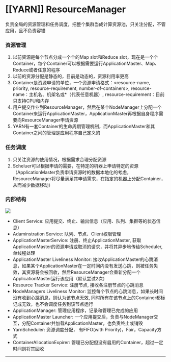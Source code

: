 # [[YARN]] ResourceManager

负责全局的资源管理和任务调度，把整个集群当成计算资源池，只关注分配，不管应用，且不负责容错

### 资源管理

1. 以前资源是每个节点分成一个个的Map slot和Reduce slot，现在是一个个Container，每个Container可以根据需要运行ApplicationMaster、Map、Reduce或者任意的程序
2. 以前的资源分配是静态的，目前是动态的，资源利用率更高
3. Container是资源申请的单位，一个资源申请格式：<resource-name, priority, resource-requirement, number-of-containers>, resource-name：主机名、机架名或*（代表任意机器）, resource-requirement：目前只支持CPU和内存
4. 用户提交作业到ResourceManager，然后在某个NodeManager上分配一个Container来运行ApplicationMaster，ApplicationMaster再根据自身程序需要向ResourceManager申请资源
5. YARN有一套Container的生命周期管理机制，而ApplicationMaster和其Container之间的管理是应用程序自己定义的

### 任务调度

1. 只关注资源的使用情况，根据需求合理分配资源
2. Scheluer可以根据申请的需要，在特定的机器上申请特定的资源（ApplicationMaster负责申请资源时的数据本地化的考虑，ResourceManager将尽量满足其申请需求，在指定的机器上分配Container，从而减少数据移动）

### 内部结构

![](https://www.w3xue.com/img/up/2007-5-10/yarn-resource-manager.png)

- Client Service: 应用提交、终止、输出信息（应用、队列、集群等的状态信息）
- Adaminstration Service: 队列、节点、Client权限管理
- ApplicationMasterService: 注册、终止ApplicationMaster, 获取ApplicationMaster的资源申请或取消的请求，并将其异步地传给Scheduler, 单线程处理
- ApplicationMaster Liveliness Monitor: 接收ApplicationMaster的心跳消息，如果某个ApplicationMaster在一定时间内没有发送心跳，则被任务失效，其资源将会被回收，然后ResourceManager会重新分配一个ApplicationMaster运行该应用（默认尝试2次）
- Resource Tracker Service: 注册节点, 接收各注册节点的心跳消息
- NodeManagers Liveliness Monitor: 监控每个节点的心跳消息，如果长时间没有收到心跳消息，则认为该节点无效, 同时所有在该节点上的Container都标记成无效，也不会调度任务到该节点运行
- ApplicationManager: 管理应用程序，记录和管理已完成的应用
- ApplicationMaster Launcher: 一个应用提交后，负责与NodeManager交互，分配Container并加载ApplicationMaster，也负责终止或销毁
- YarnScheduler: 资源调度分配， 有FIFO(with Priority)，Fair，Capacity方式
- ContainerAllocationExpirer: 管理已分配但没有启用的Container，超过一定时间则将其回收

---
